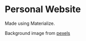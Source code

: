 # Personal Website

Made using Materialize.

Background image from [pexels][1]

[1]:
https://www.pexels.com/photo/business-computer-connection-contemporary-450035/
